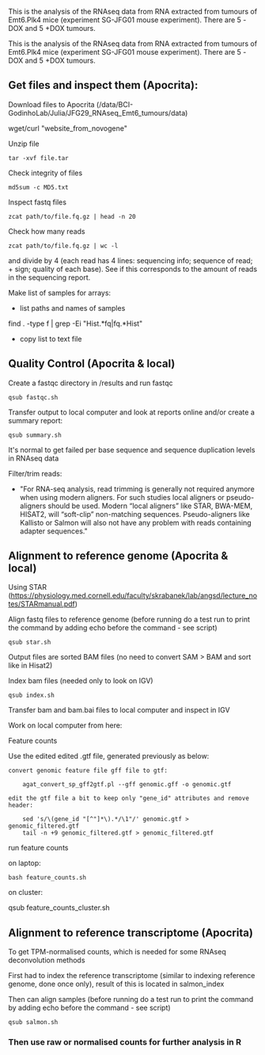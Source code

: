 This is the analysis of the RNAseq data from RNA extracted from tumours 
of Emt6.Plk4 mice (experiment SG-JFG01 mouse experiment). There are 5 
-DOX and 5 +DOX tumours.

This is the analysis of the RNAseq data from RNA extracted from tumours 
of Emt6.Plk4 mice (experiment SG-JFG01 mouse experiment). There are 5 
-DOX and 5 +DOX tumours.


## Get files and inspect them (Apocrita):

Download files to Apocrita (/data/BCI-GodinhoLab/Julia/JFG29_RNAseq_Emt6_tumours/data)

wget/curl "website_from_novogene"

Unzip file
    
    tar -xvf file.tar

Check integrity of files 
    
    md5sum -c MD5.txt

Inspect fastq files
    
    zcat path/to/file.fq.gz | head -n 20

Check how many reads
    
    zcat path/to/file.fq.gz | wc -l 

and divide by 4 (each read has 4 lines: sequencing info; sequence of read; + sign; quality of each base). See if this corresponds to the amount of reads in the sequencing report.

Make list of samples for arrays:

* list paths and names of samples

find . -type f | grep -Ei "Hist.*fq|fq.*Hist"

* copy list to text file


## Quality Control (Apocrita & local)

Create a fastqc directory in /results and run fastqc

    qsub fastqc.sh  
    
Transfer output to local computer and look at reports online and/or create a summary report:

    qsub summary.sh  
    
It's normal to get failed per base sequence and sequence duplication levels in RNAseq data

Filter/trim reads: 

*  "For RNA-seq analysis, read trimming is generally not required anymore when using modern aligners.  For such studies local aligners or pseudo-aligners should be used. Modern “local aligners” like STAR, BWA-MEM, HISAT2, will “soft-clip” non-matching sequences. Pseudo-aligners like Kallisto or Salmon will also not have any problem with reads containing adapter sequences."
    
    

## Alignment to reference genome (Apocrita & local)

Using STAR (https://physiology.med.cornell.edu/faculty/skrabanek/lab/angsd/lecture_notes/STARmanual.pdf)

Align fastq files to reference genome (before running do a test run to print the command by adding echo before the command - see script)
    
    qsub star.sh

Output files are sorted BAM files (no need to convert SAM > BAM and sort like in Hisat2)

Index bam files (needed only to look on IGV)
    
    qsub index.sh

Transfer bam and bam.bai files to local computer and inspect in IGV

Work on local computer from here:

Feature counts 

Use the edited edited .gtf file, generated previously as below:

    convert genomic feature file gff file to gtf:
        
        agat_convert_sp_gff2gtf.pl --gff genomic.gff -o genomic.gtf

    edit the gtf file a bit to keep only "gene_id" attributes and remove header:
        
        sed 's/\(gene_id "[^"]*\).*/\1"/' genomic.gtf > genomic_filtered.gtf
        tail -n +9 genomic_filtered.gtf > genomic_filtered.gtf

run feature counts
    
   on laptop: 

    bash feature_counts.sh

   on cluster: 
   
   qsub feature_counts_cluster.sh


## Alignment to reference transcriptome (Apocrita)

To get TPM-normalised counts, which is needed for some RNAseq deconvolution methods

First had to index the reference transcriptome (similar to indexing reference genome, done once only), result of this is located in salmon_index

Then can align samples (before running do a test run to print the command by adding echo before the command - see script)
    
    qsub salmon.sh


### Then use raw or normalised counts for further analysis in R